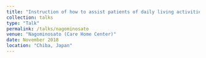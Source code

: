 ```yaml
---
title: "Instruction of how to assist patients of daily living activities"
collection: talks
type: "Talk"
permalink: /talks/nagominosato
venue: "Nagominosato (Care Home Center)"
date: November 2018
location: "Chiba, Japan"
---
```

